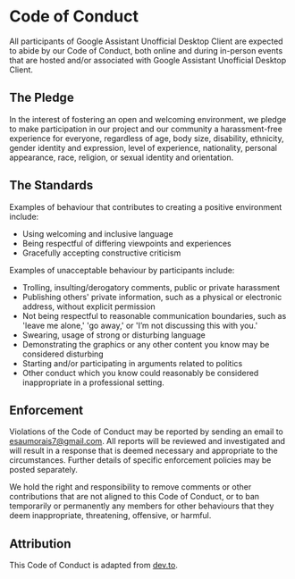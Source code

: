 # Code of Conduct

All participants of Google Assistant Unofficial Desktop Client are expected to abide by our Code of Conduct, both online and during in-person events that are hosted and/or associated with Google Assistant Unofficial Desktop Client.

## The Pledge
In the interest of fostering an open and welcoming environment, we pledge to make participation in our project and our community a harassment-free experience for everyone, regardless of age, body size, disability, ethnicity, gender identity and expression, level of experience, nationality, personal appearance, race, religion, or sexual identity and orientation.

## The Standards

Examples of behaviour that contributes to creating a positive environment include:

* Using welcoming and inclusive language
* Being respectful of differing viewpoints and experiences
* Gracefully accepting constructive criticism

Examples of unacceptable behaviour by participants include:

* Trolling, insulting/derogatory comments, public or private harassment
* Publishing others' private information, such as a physical or electronic address, without explicit permission
* Not being respectful to reasonable communication boundaries, such as 'leave me alone,' 'go away,' or 'I’m not discussing this with you.'
* Swearing, usage of strong or disturbing language
* Demonstrating the graphics or any other content you know may be considered disturbing
* Starting and/or participating in arguments related to politics
* Other conduct which you know could reasonably be considered inappropriate in a professional setting.

## Enforcement

Violations of the Code of Conduct may be reported by sending an email to [esaumorais7@gmail.com](mailto:esaumorais7@gmail.com?subject=Google%20Assistant%20Unofficial%20Desktop%20Client's%20Code%20of%20Conduct&body=Hi%2C%20Esa%C3%BA%20%F0%9F%91%8B%20I'd%20like%20to%20report%20a%20violation.). All reports will be reviewed and investigated and will result in a response that is deemed necessary and appropriate to the circumstances. Further details of specific enforcement policies may be posted separately.

We hold the right and responsibility to remove comments or other contributions that are not aligned to this Code of Conduct, or to ban temporarily or permanently any members for other behaviours that they deem inappropriate, threatening, offensive, or harmful.

## Attribution

This Code of Conduct is adapted from [dev.to](https://dev.to/code-of-conduct).
